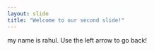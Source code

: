 ```yaml
---
layout: slide
title: "Welcome to our second slide!"
---
```

my name is rahul.
Use the left arrow to go back!
